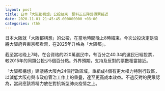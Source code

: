 ```yaml
---
layout: post
title: 日本「大阪都構想」公投結束　預料正反陣營得票接近
date: 2020-11-01 21:45:45.000000000 +08:00
categories: rthk
---
```


日本大阪就「大阪都構想」的公投，在當地時間晚上8時結束。今次公投決定是否將大阪府與東京都看齊，在2025年升格為「大阪都」。

截至當地晚上7時，在合資格的220萬選民中，有百分之40.34的選民已經投票，較2015年的同類公投少5個百分點。外界預期，支持及反對的票數相當接近。

「大阪都構想」建議將大阪內24個行政區域，重組成4個有更大權力特別行政區，以減低大阪府與市政府管治工作上的重疊，達至更高成本效益。不過反對的民眾認為，當局應該將精力放在對抗新型肺炎疫情之上。
